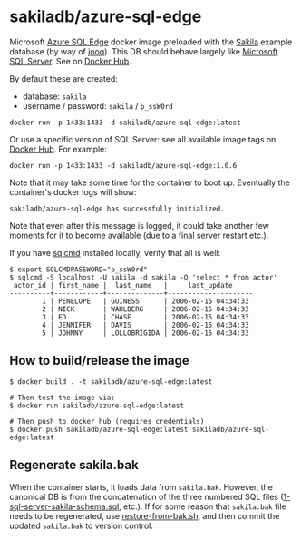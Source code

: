 # sakiladb/azure-sql-edge

Microsoft [Azure SQL Edge](https://hub.docker.com/_/microsoft-azure-sql-edge) docker
image preloaded with the [Sakila](https://dev.mysql.com/doc/sakila/en/) example
database (by way of [jooq](https://www.jooq.org/sakila)). This DB should behave
largely like [Microsoft SQL Server](https://github.com/sakiladb/azure-sql-edge).
See on [Docker Hub](https://hub.docker.com/r/sakiladb/azure-sql-edge).

By default these are created:
- database: `sakila`
- username / password: `sakila` / `p_ssW0rd`


```shell script
docker run -p 1433:1433 -d sakiladb/azure-sql-edge:latest
```

Or use a specific version of SQL Server: see all available image tags
on [Docker Hub](https://hub.docker.com/r/sakiladb/azure-sql-edge/tags). For example:

```shell script
docker run -p 1433:1433 -d sakiladb/azure-sql-edge:1.0.6
```

Note that it may take some time for the container to boot up. Eventually the container's
docker logs will show:

```
sakiladb/azure-sql-edge has successfully initialized.
```

Note that even after this message is logged, it could take another few moments for
it to become available (due to a final server restart etc.).

If you have [sqlcmd](https://docs.microsoft.com/en-us/sql/tools/sqlcmd-utility) installed
locally, verify that all is well:

```shell script
$ export SQLCMDPASSWORD="p_ssW0rd"
$ sqlcmd -S localhost -U sakila -d sakila -Q 'select * from actor'
 actor_id | first_name |  last_name   |     last_update
----------+------------+--------------+---------------------
        1 | PENELOPE   | GUINESS      | 2006-02-15 04:34:33
        2 | NICK       | WAHLBERG     | 2006-02-15 04:34:33
        3 | ED         | CHASE        | 2006-02-15 04:34:33
        4 | JENNIFER   | DAVIS        | 2006-02-15 04:34:33
        5 | JOHNNY     | LOLLOBRIGIDA | 2006-02-15 04:34:33
```

## How to build/release the image

```shell
$ docker build . -t sakiladb/azure-sql-edge:latest

# Then test the image via:
$ docker run sakiladb/azure-sql-edge:latest

# Then push to docker hub (requires credentials)
$ docker push sakiladb/azure-sql-edge:latest sakiladb/azure-sql-edge:latest
```

## Regenerate sakila.bak

When the container starts, it loads data from `sakila.bak`. However, the
canonical DB is from the concatenation of the three numbered SQL files
([1-sql-server-sakila-schema.sql](1-sql-server-sakila-schema.sql), etc.). If
for some reason that `sakila.bak` file needs to be regenerated, use
[restore-from-bak.sh](restore-from-bak.sh), and then commit the updated
`sakila.bak` to version control.
